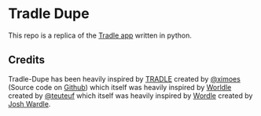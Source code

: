 # Tradle Dupe
This repo is a replica of the [Tradle app](https://games.oec.world/en/tradle/) written in python.

## Credits
Tradle-Dupe has been heavily inspired by [TRADLE](https://games.oec.world/en/tradle/) created by [@ximoes](https://twitter.com/ximoes) (Source code on [Github](https://github.com/alexandersimoes/tradle)) which itself was heavily inspired by [Worldle](https://worldle.teuteuf.fr/) created by [@teuteuf](https://twitter.com/teuteuf) which itself was heavily inspired by [Wordle](https://www.powerlanguage.co.uk/wordle/) created by [Josh Wardle](https://twitter.com/powerlanguish).
